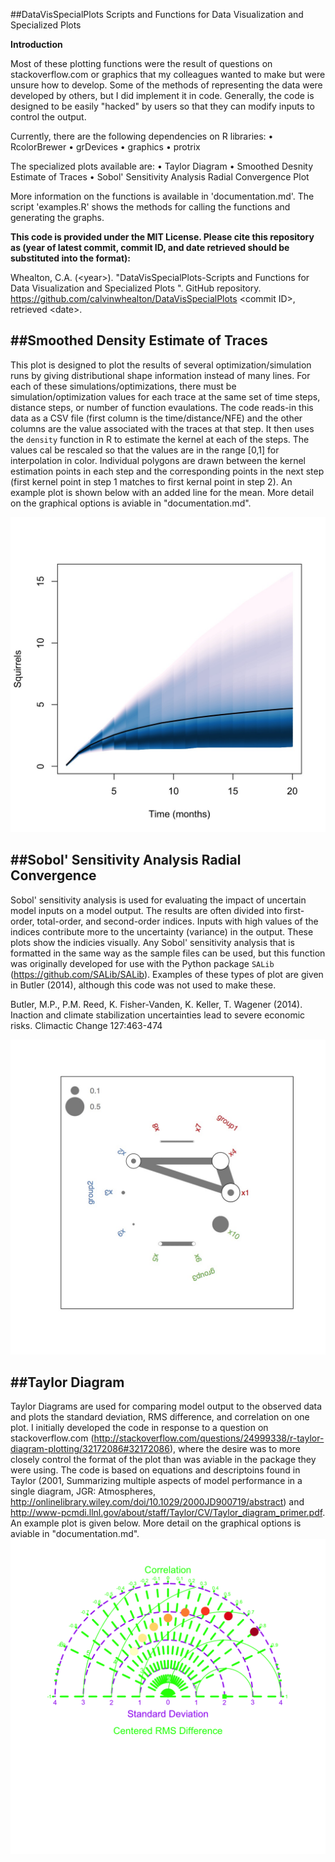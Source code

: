 ##DataVisSpecialPlots
Scripts and Functions for Data Visualization and Specialized Plots

__Introduction__

Most of these plotting functions were the result of questions on stackoverflow.com or graphics that my colleagues wanted to make but were unsure how to develop. Some of the methods of representing the data were developed by others, but I did implement it in code. Generally, the code is designed to be easily "hacked" by users so that they can modify inputs to control the output.

Currently, there are the following dependencies on R libraries:
• RcolorBrewer
• grDevices
• graphics
• protrix

The specialized plots available are: 
• Taylor Diagram
• Smoothed Desnity Estimate of Traces
• Sobol' Sensitivity Analysis Radial Convergence Plot

More information on the functions is available in 'documentation.md'. The script 'examples.R' shows the methods for calling the functions and generating the graphs.

**This code is provided under the MIT License. Please cite this repository as (year of latest commit, commit ID, and date retrieved should be substituted into the format):**

Whealton, C.A. (\<year>). "DataVisSpecialPlots-Scripts and Functions for Data Visualization and Specialized Plots ". GitHub repository. https://github.com/calvinwhealton/DataVisSpecialPlots \<commit ID>, retrieved \<date>.

##__Smoothed Density Estimate of Traces__
----
This plot is designed to plot the results of several optimization/simulation runs by giving distributional shape information instead of many lines. For each of these simulations/optimizations, there must be simulation/optimization values for each trace at the same set of time steps, distance steps, or number of function evaulations. The code reads-in this data as a CSV file (first column is the time/distance/NFE) and the other columns are the value associated with the traces at that step. It then uses the `density` function in R to estimate the kernel at each of the steps. The values cal be rescaled so that the values are in the range [0,1] for interpolation in color. Individual polygons are drawn between the kernel estimation points in each step and the corresponding points in the next step (first kernel point in step 1 matches to first kernal point in step 2). An example plot is shown below with an added line for the mean. More detail on the graphical options is aviable in "documentation.md".

![Image of a Smoothed Kernel Density Plot for Traces](https://github.com/calvinwhealton/DataVisSpecialPlots/blob/master/SmoothKernelTraces/example_kernelSmooth3.jpg)

##__Sobol' Sensitivity Analysis Radial Convergence__
----
Sobol' sensitivity analysis is used for evaluating the impact of uncertain model inputs on a model output. The results are often divided into first-order, total-order, and second-order indices. Inputs with high values of the indices contribute more to the uncertainty (variance) in the output. These plots show the indicies visually. Any Sobol' sensitivity analysis that is formatted in the same way as the sample files can be used, but this function was originally developed for use with the Python package `SALib` (https://github.com/SALib/SALib). Examples of these types of plot are given in Butler (2014), although this code was not used to make these.

Butler, M.P., P.M. Reed, K. Fisher-Vanden, K. Keller, T. Wagener (2014). Inaction and climate stabilization uncertainties lead to severe economic risks. Climactic Change 127:463-474

![Sobol Sensitivity Analysis Output](https://github.com/calvinwhealton/DataVisSpecialPlots/blob/master/SobolSensitivityRadialConvergence/plot.jpg)

##__Taylor Diagram__
----
Taylor Diagrams are used for comparing model output to the observed data and plots the standard deviation, RMS difference, and correlation on one plot. I initially developed the code in response to a question on stackoverflow.com (http://stackoverflow.com/questions/24999338/r-taylor-diagram-plotting/32172086#32172086), where the desire was to more closely control the format of the plot than was aviable in the package they were using. The code is based on equations and descriptoins found in Taylor (2001, Summarizing multiple aspects of model performance in a single diagram, JGR: Atmospheres, http://onlinelibrary.wiley.com/doi/10.1029/2000JD900719/abstract) and http://www-pcmdi.llnl.gov/about/staff/Taylor/CV/Taylor_diagram_primer.pdf. An example plot is given below. More detail on the graphical options is aviable in "documentation.md".
![Image of a Taylor Diagram](https://github.com/calvinwhealton/DataVisSpecialPlots/blob/master/TaylorDiagram/example_TaylorDiagram2.png)
